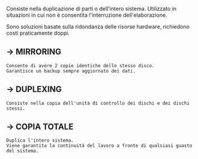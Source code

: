 
Consiste nella duplicazione di parti o dell'intero sistema.
Utilizzato in situazioni in cui non è consentita l'interruzione dell'elaborazione.

Sono soluzioni 
basate sulla ridondanza delle risorse hardware, richiedono costi praticamente doppi.

-> MIRRORING
-
	Consente di avere 2 copie identiche dello stesso disco.
	Garantisce un backup sempre aggiornato dei dati.

-> DUPLEXING
-
	Consiste nella copia dell'unità di controllo dei dischi e dei dischi stessi.

-> COPIA TOTALE
-
	Duplica l'intero sistema.
	Viene garantita la continuità del lavoro a fronte di qualsiasi guasto del sistema.
	